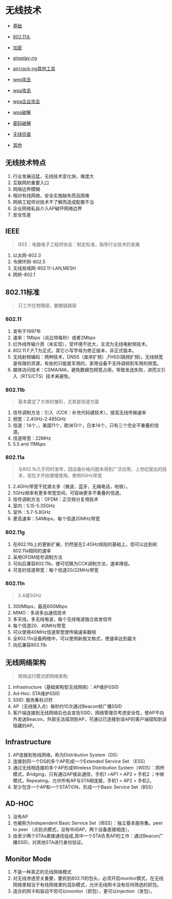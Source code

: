 
# 无线技术

* [基础](./[7-1]--基础.md)
* [802.11头](./[7-2]--802.11头.md)
* [加密](./[7-3]--加密.md)
* [aireplay-ng](./[7-4]--aireplay-ng.md)
* [aircrack-ng其他工具](./[7-5]--aircrack-ng其他工具.md)
* [wep攻击](./[7-6]--wep攻击.md)
* [wpa攻击](./[7-7]--wpa攻击.md)

* [wpa企业攻击](./无线技术-wpa企业攻击.md)

* [wps破解](./无线技术-wps破解.md)

* [密码破解](./无线技术-密码破解.md)

* [无线侦查](./无线技术-无线侦查.md)

* [其他](./无线技术-其他.md)



## 无线技术特点
1. 行业发展迅猛，无线技术变化快，难度大
2. 互联网的重要入口
3. 网络边界模糊
4. 相对有线网络，安全实施缺失而且困难
5. 网络工程师对技术不了解而造成配置不当
5. 企业网络私自介入AP破坏网络边界
5. 安全性差

## IEEE
> IEEE：电器电子工程师协会：制定标准，指导行业技术的发展

1. 以太网-802.3
2. 令牌环网-802.5
3. 无线局域网-802.11-LAN,MESH
4. 网桥-802.1

## 802.11标准
> 只工作在物理层，数据链路层

### 802.11

1. 发布于1997年
2. 速率：1Mbps（兆比特每秒）或者2Mbps
3. 红外线传输介质（未实现），受环境干扰大，主流为无线电射频技术。
4. 802.11.F,P,T为正式，其它小写字母为修正版本，非正式版本。
5. 无线射频编码：两种技术，DNSS（直序扩频）,FHSS(跳频扩频)，无线频宽是有限的资源，有些的只能是军用的，家用设备不支持调频到军用的频宽。
6. 媒体访问技术：CSMA/MA，避免数据包频宽占用，导致发送失败，进而又引入（RTS/CTS）技术来避免。

### 802.11b
> 基本奠定了大体的雏形，尤其是信道方面

1. 信号调制方法：引入（CCK：补充代码键技术），提高无线传输速率
1. 频宽：2.4GHz-2.485GHz
1. 信道：14个，，美国11个，欧洲13个，日本14个，只有三个完全不重叠的信道。
1. 信道带宽：22MHz
1. 5.5 and 11Mbps

### 802.11a
> 与802.1b几乎同时发布，因设备价格问题未得到广泛应用，上世纪提出的技术，现在才开始慢慢使用。使用5GHz带宽

1. 2.4GHz带宽干扰源太多（微波，蓝牙，无绳电话，地铁）。
1. 5GHz频率有更多带宽空间，可容纳更多不重叠的信道。
1. 信号调制方法：OFDM：正交频分复用技术
1. 室内：5.15-5.35GHz
1. 室外：5.7-5.8GHz
1. 更高速率：54Mbps，每个信道20MHz带宽

### 802.11g

1. 在802.11b上的更新扩展，仍然是在2.4GHz频段的基础上，但可以达到和802.11a相同的速率
1. 采用OFDM信号调制方法
1. 可向后兼容802.11b，便可切换为CCK调制方法，速率降低。
1. 可变的信道带宽：每个信道20/22MHz带宽

### 802.11n
> 2.4或5GHz

1. 300Mbps，最高600Mbps
1. MIMO：多进多出通信技术
1. 多天线，多无线电波，每个无线电波独立收发信号
1. 每个信道20、40MHz带宽
1. 可以使用40MHz信道带宽使传输速率翻倍
1. 全802.11n设备网络中，可以使用新报文格式，使速率达到最大
1. 向后兼容802.11b



## 无线网络架构

> 网络运行模式即网络架构

1. infrastructure（基础架构型无线网络）：AP维护SSID
1. Ad-Hoc: STA维护SSID
1. SSID: 服务集标识符
1. AP（无线接入点）每秒约10次通过Beacon帧广播SSID
1. 客户端连接到无线网络后也会宣告SSID，网络管理员考虑安全性，使AP不向外发送Beacon，外部无法探测到AP，可通过已连接到该AP的客户端探知到该隐藏的AP。


## Infrastructure

1. AP连接到有线网络，称为Distribution System（DS）
1. 连接到同一个DS的多个AP形成一个Extended Service Set （ESS）
1. 通过无线相连接的多个AP形成Wireless Distribution System（WDS）：网桥模式，Bridging，只有通过AP彼此通信，手机1 >AP1 > AP2 > 手机2 ；中继模式，Repeating，允许所有AP与STA相连接，手机1 > AP2 > 手机2。
1. 至少包含一个AP和一个STATION，形成一个Basic Service Set（BSS）
   

## AD-HOC
1. 没有AP
1. 也被称为Independent Basic Service Set（IBSS）：独立基本服务集。peer to peer （点到点模式，没有中间AP，两个设备直接相连）。
1. 由至少两个STAs直接通信组成,其中一个STA负责AP的工作：通过Beacon广播SSID，对其他STA进行身份验证。


## Monitor Mode
1. 不是一种真正的无线网络模式
1. 对无线渗透至关重要，要抓到802.11的包头，必须开启monitor模式，在无线网络里相当于有线网络里的混杂模式，允许无线网卡没有任何筛选的抓包。
1. 适合的网卡和驱动不但可以monitor（抓包），更可以injection（发包）。


